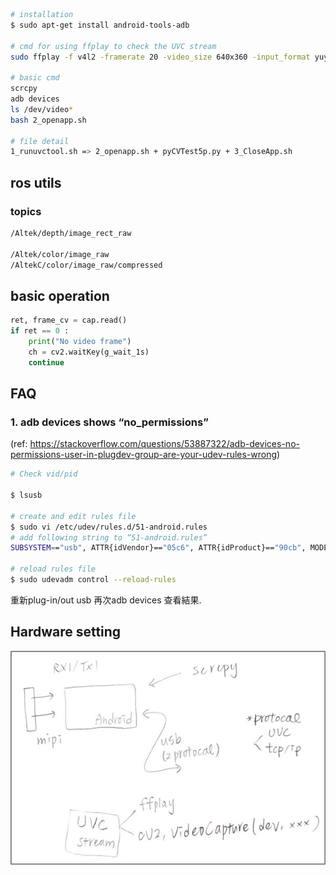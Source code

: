 
```sh
# installation
$ sudo apt-get install android-tools-adb

# cmd for using ffplay to check the UVC stream
sudo ffplay -f v4l2 -framerate 20 -video_size 640x360 -input_format yuyv422 -i /dev/video0

# basic cmd
scrcpy
adb devices
ls /dev/video*
bash 2_openapp.sh

# file detail
1_runuvctool.sh => 2_openapp.sh + pyCVTest5p.py + 3_CloseApp.sh
```

## ros utils
### topics
```bash
/Altek/depth/image_rect_raw

/Altek/color/image_raw
/AltekC/color/image_raw/compressed
```

## basic operation
```python
ret, frame_cv = cap.read()
if ret == 0 :
    print("No video frame")
    ch = cv2.waitKey(g_wait_1s)
    continue
```

## FAQ
### 1. adb devices shows “no_permissions”
(ref: https://stackoverflow.com/questions/53887322/adb-devices-no-permissions-user-in-plugdev-group-are-your-udev-rules-wrong)

```bash
# Check vid/pid

$ lsusb

# create and edit rules file
$ sudo vi /etc/udev/rules.d/51-android.rules
# add following string to “51-android.rules”
SUBSYSTEM=="usb", ATTR{idVendor}=="05c6", ATTR{idProduct}=="90cb", MODE="0666", GROUP="plugdev"

# reload rules file
$ sudo udevadm control --reload-rules
```
重新plug-in/out usb
再次adb devices 查看結果.


## Hardware setting
![](https://github.com/wowyunDBL/pyCVTest_ub/blob/master/Image/setting.jpg)